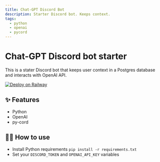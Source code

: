 ```yaml
---
title: Chat-GPT Discord Bot
description: Starter Discord bot. Keeps context.
tags:
  - python
  - openai
  - pycord
---
```


# Chat-GPT Discord bot starter

This is a stater Discord bot that keeps user context in a Postgres database and interacts with OpenAI API.

[![Deploy on Railway](https://railway.app/button.svg)](https://railway.app/template/1cSU5t?referralCode=WpeP6D)

## ✨ Features

- Python
- OpenAI
- py-cord

## 💁‍♀️ How to use

- Install Python requirements `pip install -r requirements.txt`
- Set your `DISCORD_TOKEN` and `OPENAI_API_KEY` variables





